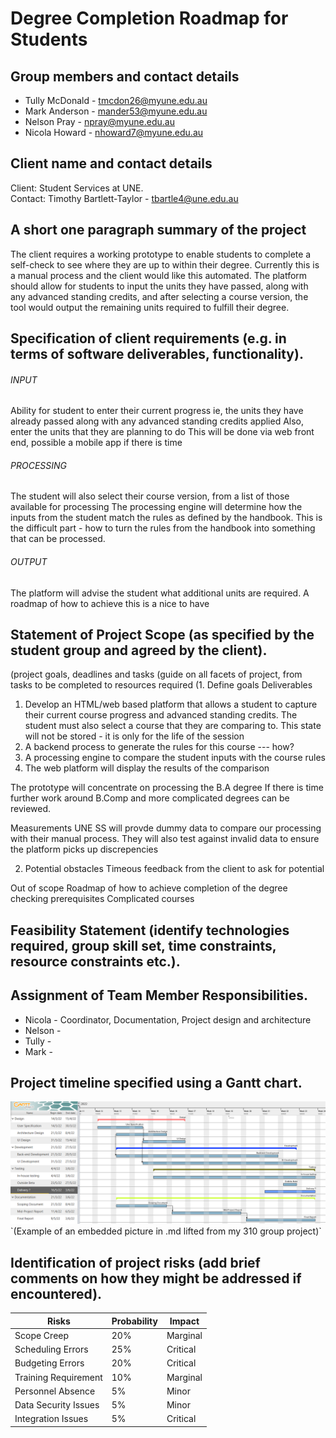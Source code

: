 # Degree Completion Roadmap for Students

## Group members and contact details

* Tully McDonald - tmcdon26@myune.edu.au
* Mark Anderson - mander53@myune.edu.au
* Nelson Pray - npray@myune.edu.au
* Nicola Howard - nhoward7@myune.edu.au

## Client name and contact details

Client: Student Services at UNE.  
Contact: Timothy Bartlett-Taylor - tbartle4@une.edu.au  

## A short one paragraph summary of the project

The client requires a working prototype to enable students to complete a self-check to see where they are up to within their degree.
Currently this is a manual process and the client would like this automated. The platform should allow for students to input the units 
they have passed, along with any advanced standing credits, and after selecting a course version, the tool would output the remaining
units required to fulfill their degree. 

## Specification of client requirements (e.g. in terms of software deliverables, functionality).
###### INPUT
Ability for student to enter their current progress
ie, the units they have already passed along with any advanced standing credits applied
Also, enter the units that they are planning to do
This will be done via  web front end, possible a mobile app if there is time

###### PROCESSING
The student will also select their course version, from a list of those available for processing
The processing engine will determine how the inputs from the student match the rules as defined by the handbook.
This is the difficult part - how to turn the rules from the handbook into something that can be processed.

###### OUTPUT
The platform will advise the student what additional units are required.
A roadmap of how to achieve this is a nice to have

## Statement of Project Scope (as specified by the student group and agreed by the client). 
(project goals, deadlines and tasks
(guide on all facets of project, from tasks to be completed to resources required
(1. Define goals
Deliverables
1. Develop an HTML/web based platform that allows a student to capture their current course progress and advanced standing credits.
The student must also select a course that they are comparing to.
This state will not be stored - it is only for the life of the session
2. A backend process to generate the rules for this course --- how?
3. A processing engine to compare the student inputs with the course rules
4. The web platform will display the results of the comparison

The prototype will concentrate on processing the B.A degree
If there is time further work around B.Comp and more complicated degrees can be reviewed. 

Measurements
UNE SS will provde dummy data to compare our processing with their manual process. They will also test against invalid data to ensure
the platform picks up discrepencies


2. Potential obstacles
Timeous feedback from the client to ask for potential 





Out of scope
Roadmap of how to achieve completion of the degree
checking prerequisites
Complicated courses



## Feasibility Statement (identify technologies required, group skill set, time constraints, resource constraints etc.). 



## Assignment of Team Member Responsibilities. 

* Nicola - Coordinator, Documentation, Project design and architecture
* Nelson - 
* Tully - 
* Mark  - 

## Project timeline specified using a Gantt chart. 

<img src="Gantt.png" alt="Gantt Chat" width="1000"/>
`(Example of an embedded picture in .md lifted from my 310 group project)`

## Identification of project risks (add brief comments on how they might be addressed if encountered). 

| Risks                 | Probability | Impact   |
|-----------------------|-------------|----------|
| Scope Creep           | 20%         | Marginal |
| Scheduling  Errors    | 25%         | Critical |
| Budgeting Errors      | 20%         | Critical |
| Training Requirement  | 10%         | Marginal |
| Personnel Absence     | 5%          | Minor    |
| Data Security Issues  | 5%          | Minor    |
| Integration Issues    | 5%          | Critical |


